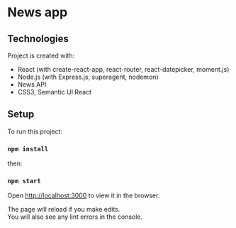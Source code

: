 # News app


## Technologies

Project is created with:

- React (with create-react-app, react-router, react-datepicker, moment.js)
- Node.js (with Express.js, superagent, nodemon)
- News API
- CSS3, Semantic UI React

## Setup

To run this project:

### `npm install`

then:

### `npm start`

Open [http://localhost:3000](http://localhost:3000) to view it in the browser.

The page will reload if you make edits.<br />
You will also see any lint errors in the console.
